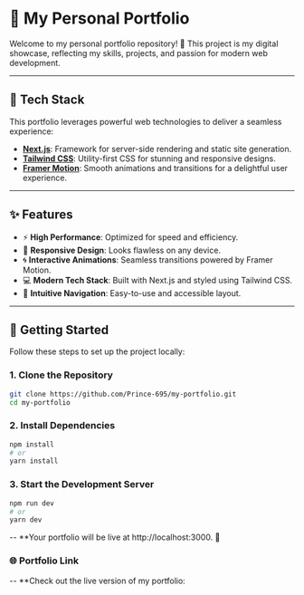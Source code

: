 # 🌟 **My Personal Portfolio**

Welcome to my personal portfolio repository! 🚀 This project is my digital showcase, reflecting my skills, projects, and passion for modern web development.

---

## 🔧 **Tech Stack**

This portfolio leverages powerful web technologies to deliver a seamless experience:  
- **[Next.js](https://nextjs.org/)**: Framework for server-side rendering and static site generation.  
- **[Tailwind CSS](https://tailwindcss.com/)**: Utility-first CSS for stunning and responsive designs.  
- **[Framer Motion](https://www.framer.com/motion/)**: Smooth animations and transitions for a delightful user experience.  

---

## ✨ **Features**

- ⚡ **High Performance**: Optimized for speed and efficiency.  
- 🎨 **Responsive Design**: Looks flawless on any device.  
- 🌀 **Interactive Animations**: Seamless transitions powered by Framer Motion.  
- 💻 **Modern Tech Stack**: Built with Next.js and styled using Tailwind CSS.  
- 🔗 **Intuitive Navigation**: Easy-to-use and accessible layout.  

---

## 🚀 **Getting Started**

Follow these steps to set up the project locally:

### **1. Clone the Repository**
```bash
git clone https://github.com/Prince-695/my-portfolio.git
cd my-portfolio

```
### **2. Install Dependencies**
```bash
npm install
# or
yarn install
```
### **3. Start the Development Server**
```bash
npm run dev
# or
yarn dev
```
-- **Your portfolio will be live at http://localhost:3000. 🎉

### **🌐 Portfolio Link**
-- **Check out the live version of my portfolio: 
